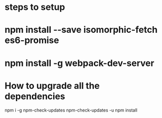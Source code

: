 # steps to setup
# npm install --save isomorphic-fetch es6-promise
# npm install -g webpack-dev-server

# How to upgrade all the dependencies
npm i -g npm-check-updates
npm-check-updates -u
npm install